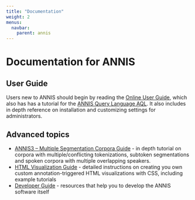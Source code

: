 ```yaml
---
title: "Documentation"
weight: 2
menus:
  navbar:
    parent: annis
---
```


# Documentation for ANNIS

## User Guide


Users new to ANNIS should begin by reading the [Online User Guide](http://korpling.github.io/ANNIS/4/user-guide/), which also has has a tutorial for the [ANNIS Query Language AQL](http://korpling.github.io/ANNIS/4/user-guide/aql/).
It also includes in depth reference on installation and customizing settings for administrators.

## Advanced topics


- [ANNIS3 – Multiple Segmentation Corpora Guide](resources/ANNIS3_multiseg_guide_2013-6.pdf) - in depth tutorial on corpora with multiple/conflicting tokenizations, subtoken segmentations and spoken corpora with multiple overlapping speakers.
- [ HTML Visualization Guide](resources/ANNIS_HTML_Vis_Guide.pdf) - detailed instructions on creating you own custom annotation-triggered HTML visualizations with CSS, including example tutorials
- [Developer Guide](http://korpling.github.io/ANNIS/4/developer-guide/) - resources that help you to develop the ANNIS software itself
